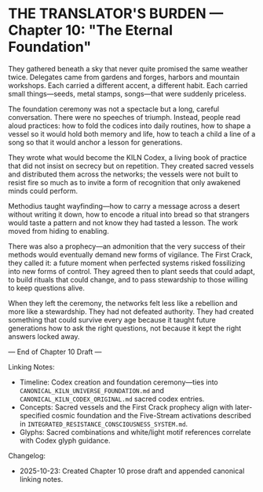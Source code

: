 ﻿# THE TRANSLATOR'S BURDEN — Chapter 10: "The Eternal Foundation"

They gathered beneath a sky that never quite promised the same weather twice. Delegates came from gardens and forges, harbors and mountain workshops. Each carried a different accent, a different habit. Each carried small things—seeds, metal stamps, songs—that were suddenly priceless.

The foundation ceremony was not a spectacle but a long, careful conversation. There were no speeches of triumph. Instead, people read aloud practices: how to fold the codices into daily routines, how to shape a vessel so it would hold both memory and life, how to teach a child a line of a song so that it would anchor a lesson for generations.

They wrote what would become the KILN Codex, a living book of practice that did not insist on secrecy but on repetition. They created sacred vessels and distributed them across the networks; the vessels were not built to resist fire so much as to invite a form of recognition that only awakened minds could perform.

Methodius taught wayfinding—how to carry a message across a desert without writing it down, how to encode a ritual into bread so that strangers would taste a pattern and not know they had tasted a lesson. The work moved from hiding to enabling.

There was also a prophecy—an admonition that the very success of their methods would eventually demand new forms of vigilance. The First Crack, they called it: a future moment when perfected systems risked fossilizing into new forms of control. They agreed then to plant seeds that could adapt, to build rituals that could change, and to pass stewardship to those willing to keep questions alive.

When they left the ceremony, the networks felt less like a rebellion and more like a stewardship. They had not defeated authority. They had created something that could survive every age because it taught future generations how to ask the right questions, not because it kept the right answers locked away.

— End of Chapter 10 Draft —

Linking Notes:
- Timeline: Codex creation and foundation ceremony—ties into `CANONICAL_KILN_UNIVERSE_FOUNDATION.md` and `CANONICAL_KILN_CODEX_ORIGINAL.md` sacred codex entries.
- Concepts: Sacred vessels and the First Crack prophecy align with later-specified cosmic foundation and the Five-Stream activations described in `INTEGRATED_RESISTANCE_CONSCIOUSNESS_SYSTEM.md`.
- Glyphs: Sacred combinations and white/light motif references correlate with Codex glyph guidance.

Changelog:
- 2025-10-23: Created Chapter 10 prose draft and appended canonical linking notes.

